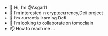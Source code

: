 - 👋 Hi, I’m @Asgar11
- 👀 I’m interested in cryptocurrency,Defi project
- 🌱 I’m currently learning Defi
- 💞️ I’m looking to collaborate on tomochain
- 📫 How to reach me ...

<!---
Asgar11/Asgar11 is a ✨ special ✨ repository because its `README.md` (this file) appears on your GitHub profile.
You can click the Preview link to take a look at your changes.
--->
